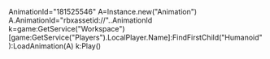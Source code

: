 AnimationId="181525546"
A=Instance.new("Animation")
A.AnimationId="rbxassetid://"..AnimationId
k=game:GetService("Workspace")[game:GetService("Players").LocalPlayer.Name]:FindFirstChild("Humanoid"):LoadAnimation(A)
k:Play()
